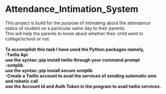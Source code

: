 # Attendance_Intimation_System 

This project is build for the purpose of intimating about the attendance status of student on a particular same day to their parents.<br>
This will help the parents to know about whether their child went to college/school or not. 
<br><br>
<b>To accomplish this task I have used the Python packages namely,<b><br> 
-Twilio Api<br>
   use the syntax::pip install twilio through your command prompt<br>
-smtplib<br>
   use the syntax::pip install secure smtplib <br>
-Create a Twilio account to avail the services of sending automatic sms and robotic call<br>
   use the Account Id and Auth Token in the program to avail twilio services.


